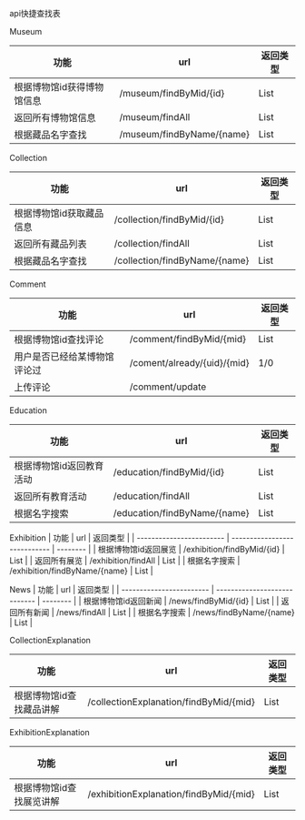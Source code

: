 api快捷查找表

Museum

| 功能                     | url                           | 返回类型 |
| ------------------------ | ----------------------------- | -------- |
| 根据博物馆id获得博物馆信息 | /museum/findByMid/{id}    | List     |
| 返回所有博物馆信息         | /museum/findAll           | List     |
| 根据藏品名字查找         | /museum/findByName/{name} | List     |

Collection

| 功能                     | url                           | 返回类型 |
| ------------------------ | ----------------------------- | -------- |
| 根据博物馆id获取藏品信息 | /collection/findByMid/{id}    | List     |
| 返回所有藏品列表         | /collection/findAll           | List     |
| 根据藏品名字查找         | /collection/findByName/{name} | List     |


Comment

| 功能                         | url                         | 返回类型 |
| ---------------------------- | --------------------------- | -------- |
| 根据博物馆id查找评论         | /comment/findByMid/{mid}    | List     |
| 用户是否已经给某博物馆评论过 | /coment/already/{uid}/{mid} | 1/0      |
| 上传评论                     | /comment/update             |          |

Education

| 功能                     | url                          | 返回类型 |
| ------------------------ | ---------------------------- | -------- |
| 根据博物馆id返回教育活动 | /education/findByMid/{id}    | List     |
| 返回所有教育活动         | /education/findAll           | List     |
| 根据名字搜索             | /education/findByName/{name} | List     |

Exhibition
| 功能                     | url                          | 返回类型 |
| ------------------------ | ---------------------------- | -------- |
| 根据博物馆id返回展览 | /exhibition/findByMid/{id}    | List     |
| 返回所有展览        | /exhibition/findAll           | List     |
| 根据名字搜索             | /exhibition/findByName/{name} | List     |

News
| 功能                     | url                          | 返回类型 |
| ------------------------ | ---------------------------- | -------- |
| 根据博物馆id返回新闻 | /news/findByMid/{id}    | List     |
| 返回所有新闻        | /news/findAll           | List     |
| 根据名字搜索             | /news/findByName/{name} | List     |

CollectionExplanation

| 功能                     | url                                    | 返回类型 |
| ------------------------ | -------------------------------------- | -------- |
| 根据博物馆id查找藏品讲解 | /collectionExplanation/findByMid/{mid} | List     |

ExhibitionExplanation

| 功能                     | url                                    | 返回类型 |
| ------------------------ | -------------------------------------- | -------- |
| 根据博物馆id查找展览讲解 | /exhibitionExplanation/findByMid/{mid} | List     |